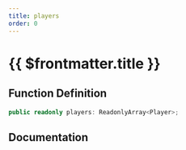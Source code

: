```yaml
---
title: players
order: 0
---
```


# {{ $frontmatter.title }}

## Function Definition

```ts
public readonly players: ReadonlyArray<Player>;
```

## Documentation

<!--@include: ./parts/players.md-->
